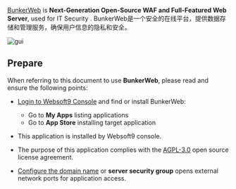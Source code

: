 [BunkerWeb](https://www.bunkerweb.io) is **Next-Generation Open-Source WAF and Full-Featured Web Server**, used for IT Security . BunkerWeb是一个安全的在线平台，提供数据存储和管理服务，确保用户信息的隐私和安全。


![gui](http://libs.websoft9.com/Websoft9/DocsPicture/zh/bunkerweb/bunkerweb-gui-websoft9.png)


## Prepare

When referring to this document to use **BunkerWeb**, please read and ensure the following points:

- [Login to Websoft9 Console](./login-console) and find or install BunkerWeb:
  - Go to **My Apps** listing applications 
  - Go to **App Store** installing target application

- This application is installed by Websoft9 console.


- The purpose of this application complies with the [AGPL-3.0](https://opensource.org/licenses/AGPL-3.0) open source license agreement.


- [Configure the domain name](./domain-set) or **server security group** opens external network ports for application access.